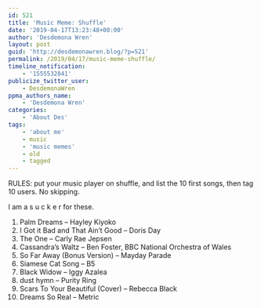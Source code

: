 ```yaml
---
id: 521
title: 'Music Meme: Shuffle'
date: '2019-04-17T13:23:48+00:00'
author: 'Desdemona Wren'
layout: post
guid: 'http://desdemonawren.blog/?p=521'
permalink: /2019/04/17/music-meme-shuffle/
timeline_notification:
    - '1555532841'
publicize_twitter_user:
    - DesdemonaWren
ppma_authors_name:
    - 'Desdemona Wren'
categories:
    - 'About Des'
tags:
    - 'about me'
    - music
    - 'music memes'
    - old
    - tagged
---
```


RULES: put your music player on shuffle, and list the 10 first songs, then tag 10 users. No skipping.

I am a s u c k e r for these.

1. Palm Dreams – Hayley Kiyoko
2. I Got it Bad and That Ain’t Good – Doris Day
3. The One – Carly Rae Jepsen
4. Cassandra’s Waltz – Ben Foster, BBC National Orchestra of Wales
5. So Far Away (Bonus Version) – Mayday Parade
6. Siamese Cat Song – B5
7. Black Widow – Iggy Azalea
8. dust hymn – Purity Ring
9. Scars To Your Beautiful (Cover) – Rebecca Black
10. Dreams So Real – Metric